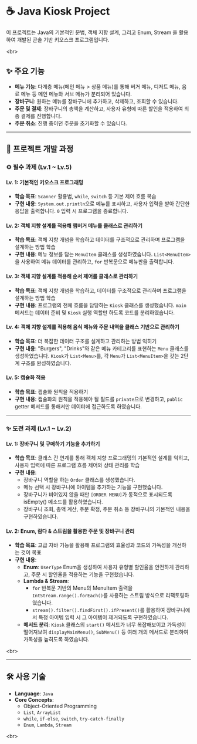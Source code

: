 # ☕ Java Kiosk Project

이 프로젝트는 Java의 기본적인 문법, 객체 지향 설계, 그리고 Enum, Stream 을 활용하여 개발된 콘솔 기반 키오스크 프로그램입니다.

\<br\>

## ✨ 주요 기능

  - **메뉴 기능**: 다계층 메뉴(메인 메뉴 \> 상품 메뉴)를 통해 버거 메뉴, 디저트 메뉴, 음료 메뉴 등 메인 메뉴와 서브 메뉴가 분리되어 있습니다.
  - **장바구니**: 원하는 메뉴를 장바구니에 추가하고, 삭제하고, 조회할 수 있습니다.
  - **주문 및 결제**: 장바구니의 총액을 계산하고, 사용자 유형에 따른 할인을 적용하여 최종 결제를 진행합니다.
  - **주문 취소**: 진행 중이던 주문을 초기화할 수 있습니다.


-----

## 🚀 프로젝트 개발 과정

### ⚙️ 필수 과제 (Lv.1 \~ Lv.5)

#### Lv. 1: 기본적인 키오스크 프로그래밍

  - **학습 목표**: `Scanner` 활용법, `while`, `switch` 등 기본 제어 흐름 복습
  - **구현 내용**: `System.out.println`으로 메뉴를 표시하고, 사용자 입력을 받아 간단한 응답을 출력합니다. `0` 입력 시 프로그램을 종료합니다.

#### Lv. 2: 객체 지향 설계를 적용해 햄버거 메뉴를 클래스로 관리하기

  - **학습 목표**: 객체 지향 개념을 학습하고 데이터를 구조적으로 관리하며 프로그램을 설계하는 방법 학습
  - **구현 내용**: 메뉴 정보를 담는 `MenuItem` 클래스를 생성하였습니다. `List<MenuItem>`을 사용하여 메뉴 데이터를 관리하고, `for` 반복문으로 메뉴판을 출력합니다.

#### Lv. 3: 객체 지향 설계를 적용해 순서 제어를 클래스로 관리하기

  - **학습 목표**: 객체 지향 개념을 학습하고, 데이터를 구조적으로 관리하며 프로그램을 설계하는 방법 학습
  - **구현 내용**: 프로그램의 전체 흐름을 담당하는 `Kiosk` 클래스를 생성했습니다. `main` 메서드는 데이터 준비 및 `Kiosk` 실행 역할만 하도록 코드를 분리하였습니다.

#### Lv. 4: 객체 지향 설계를 적용해 음식 메뉴와 주문 내역을 클래스 기반으로 관리하기

  - **학습 목표**: 더 복잡한 데이터 구조를 설계하고 관리하는 방법 익히기
  - **구현 내용**: "Burgers", "Drinks"와 같은 메뉴 카테고리를 표현하는 `Menu` 클래스를 생성하였습니다. `Kiosk`가 `List<Menu>`를, 각 `Menu`가 `List<MenuItem>`을 갖는 2단계 구조를 완성하였습니다.

#### Lv. 5: 캡슐화 적용

  - **학습 목표**: 캡슐화 원칙을 적용하기
  - **구현 내용**: 캡슐화의 원칙을 적용해야 될 필드를 `private`으로 변경하고, `public` getter 메서드를 통해서만 데이터에 접근하도록 하였습니다.

-----

### ✨ 도전 과제 (Lv.1 \~ Lv.2)

#### Lv. 1: 장바구니 및 구매하기 기능을 추가하기

  - **학습 목표**: 클래스 간 연계를 통해 객체 지향 프로그래밍의 기본적인 설계를 익히고, 사용자 입력에 따른 프로그램 흐름 제어와 상태 관리를 학습
  - **구현 내용**:
      - 장바구니 역할을 하는 `Order` 클래스를 생성했습니다.
      - 메뉴 선택 시 장바구니에 아이템을 추가하는 기능을 구현했습니다.
      - 장바구니가 비어있지 않을 때만 `[ORDER MENU]`가 동적으로 표시되도록 isEmpty() 메소드를 활용하였습니다.
      - 장바구니 조회, 총액 계산, 주문 확정, 주문 취소 등 장바구니의 기본적인 내용을 구현하였습니다.

#### Lv. 2: Enum, 람다 & 스트림을 활용한 주문 및 장바구니 관리 

  - **학습 목표**: 고급 자바 기능을 활용해 프로그램의 효율성과 코드의 가독성을 개선하는 것이 목표
  - **구현 내용**:
      - **Enum**: `UserType` Enum을 생성하여 사용자 유형별 할인율을 안전하게 관리하고, 주문 시 할인율을 적용하는 기능을 구현했습니다.
      - **Lambda & Stream**:
          - `for` 반복문 기반의 Menu의 MenuItem 출력을 `IntStream.range().forEach()`를 사용하는 스트림 방식으로 리팩토링하였습니다.
          - `stream().filter().findFirst().ifPresent()`를 활용하여 장바구니에서 특정 아이템 입력 시 그 아이템이 제거되도록 구현하였습니다.
      - **메서드 분리**: `Kiosk` 클래스의 `start()` 메서드가 너무 복잡해보이고 가독성이 떨어져보여 `displayMainMenu()`, `SubMenu()` 등 여러 개의 메서드로 분리하여 가독성을 높히도록 하였습니다.

\<br\>

-----

## 🛠️ 사용 기술

  - **Language**: `Java`
  - **Core Concepts**:
      - Object-Oriented Programming
      - `List`, `ArrayList`
      - `while`, `if-else`, `switch`, `try-catch-finally`
      - `Enum`, `Lambda`, `Stream`

\<br\>
